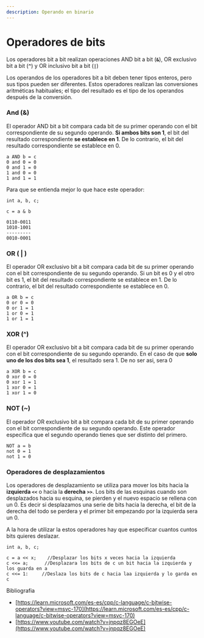 ```yaml
---
description: Operando en binario
---
```


# Operadores de bits

Los operadores bit a bit realizan operaciones AND bit a bit (**`&`**), OR exclusivo bit a bit (**`^`**) y OR inclusivo bit a bit (**`|`**)

Los operandos de los operadores bit a bit deben tener tipos enteros, pero sus tipos pueden ser diferentes. Estos operadores realizan las conversiones aritméticas habituales; el tipo del resultado es el tipo de los operandos después de la conversión.

### And (&)

El operador AND bit a bit compara cada bit de su primer operando con el bit correspondiente de su segundo operando. **Si ambos bits son 1**, el bit del resultado correspondiente **se establece en 1**. De lo contrario, el bit del resultado correspondiente se establece en 0.

```
a AND b = c
0 and 0 = 0
0 and 1 = 0
1 and 0 = 0
1 and 1 = 1
```

Para que se entienda mejor lo que hace este operador:

```
int a, b, c;

c = a & b

0110-0011
1010-1001
---------
0010-0001
```

### OR ( | )

El operador OR exclusivo bit a bit compara cada bit de su primer operando con el bit correspondiente de su segundo operando. Si un bit es 0 y el otro bit es 1, el bit del resultado correspondiente se establece en 1. De lo contrario, el bit del resultado correspondiente se establece en 0.

```
a OR b = c
0 or 0 = 0
0 or 1 = 1
1 or 0 = 1
1 or 1 = 1
```

### XOR (^)

El operador OR exclusivo bit a bit compara cada bit de su primer operando con el bit correspondiente de su segundo operando. En el caso de que **solo uno de los dos bits sea 1**, el resultado sera 1. De no ser asi, sera 0

```
a XOR b = c
0 xor 0 = 0
0 xor 1 = 1
1 xor 0 = 1
1 xor 1 = 0
```

### NOT (\~)

El operador OR exclusivo bit a bit compara cada bit de su primer operando con el bit correspondiente de su segundo operando. Este operador especifica que el segundo operando tienes que ser distinto del primero.

```
NOT a = b
not 0 = 1
not 1 = 0
```

### Operadores de desplazamientos

Los operadores de desplazamiento se utiliza para mover los bits hacia la **izquierda `<<`** o hacia la **derecha** **`>>`**. Los bits  de las esquinas cuando son desplazados hacia su esquina, se pierden y el nuevo espacio se rellena con un 0. Es decir si desplazamos una serie de bits hacia la derecha, el bit de la derecha del todo se perdera y el primer bit empezando por la izquierda sera un 0.

A la hora de utilizar la estos operadores hay que especificar cuantos cuntos bits quieres deslazar.

```
int a, b, c;

c = a << x;    //Desplazar los bits x veces hacia la izquierda
c <<= a;      //Desplazara los bits de c un bit hacia la izquierda y los guarda en a
c <<= 1:     //Deslaza los bits de c hacia laa izquierda y lo garda en c
```

Bibliografia

* [https://learn.microsoft.com/es-es/cpp/c-language/c-bitwise-operators?view=msvc-170](https://learn.microsoft.com/es-es/cpp/c-language/c-bitwise-operators?view=msvc-170)
* [https://www.youtube.com/watch?v=jnpqz8EGOeE](https://www.youtube.com/watch?v=jnpqz8EGOeE)
